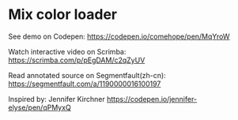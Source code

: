 # Mix color loader

See demo on Codepen: https://codepen.io/comehope/pen/MqYroW

Watch interactive video on Scrimba: https://scrimba.com/p/pEgDAM/c2qZyUV

Read annotated source on Segmentfault(zh-cn): https://segmentfault.com/a/1190000016100197

Inspired by: Jennifer Kirchner https://codepen.io/jennifer-elyse/pen/qPMyxQ
